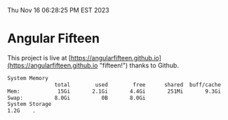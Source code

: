 Thu Nov 16 06:28:25 PM EST 2023

# Angular Fifteen


This project is live at [https://angularfifteen.github.io](https://angularfifteen.github.io "fifteen!") thanks to Github.

```bash
System Memory
               total        used        free      shared  buff/cache   available
Mem:            15Gi       2.1Gi       4.4Gi       251Mi       9.3Gi        13Gi
Swap:          8.0Gi          0B       8.0Gi
System Storage
1.2G	.
```
```bash
